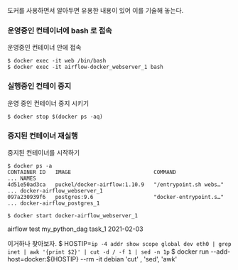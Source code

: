 도커를 사용하면서 알아두면 유용한 내용이 있어 이를 기술해 놓는다. 


### 운영중인 컨테이너에 bash 로 접속 
운영중인 컨테이너 안에 접속 
```shell 
$ docker exec -it web /bin/bash
$ docker exec -it airflow-docker_webserver_1 bash
```

### 실행중인 컨테이 중지 
운영 중인 컨테이너 중지 시키기 
```shell 
$ docker stop $(docker ps -aq)
```

### 중지된 컨테이너 재실행 
중지된 컨테이너를 시작하기
```shell 
$ docker ps -a
CONTAINER ID   IMAGE                          COMMAND                 ... NAMES
4d51e50ad3ca   puckel/docker-airflow:1.10.9   "/entrypoint.sh webs…"  ... docker-airflow_webserver_1
097a230939f6   postgres:9.6                   "docker-entrypoint.s…"  ... docker-airflow_postgres_1

$ docker start docker-airflow_webserver_1
``` 

airflow test my_python_dag task_1 2021-02-03




이거하나 찾아보자. 
$ HOSTIP=`ip -4 addr show scope global dev eth0 | grep inet | awk '{print $2}' | cut -d / -f 1 | sed -n 1p`
$ docker run  --add-host=docker:${HOSTIP} --rm -it debian
'cut' , 'sed', 'awk' 


